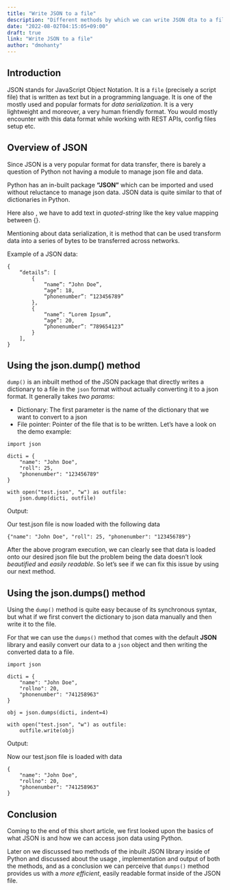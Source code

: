 ```yaml
---
title: "Write JSON to a file"
description: "Different methods by which we can write JSON dta to a file in Python"
date: "2022-08-02T04:15:05+09:00"
draft: true
link: "Write JSON to a file"
author: "dmohanty"
---
```


## Introduction

JSON stands for JavaScript Object Notation. It is a `file` (precisely a script file) that is written as text but in a programming language. It is one of the mostly used and popular formats for _data serialization_. It is a very lightweight and moreover, a very human friendly format. You would mostly encounter with this data format while working with REST APIs, config files setup etc.

## Overview of JSON

Since JSON is a very popular format for data transfer, there is barely a question of Python not having a module to manage json file and data.

Python has an in-built package **“JSON”** which can be imported and used without reluctance to manage json data.
JSON data is quite similar to that of dictionaries in Python.

Here also , we have to add text in _quoted-string_ like the key value mapping between {}.

Mentioning about data serialization, it is method that can be used transform data into a series of bytes to be transferred across networks.

Example of a JSON data:

```
{
	“details”: [
		{
			“name”: “John Doe”,
			“age”: 18,
			“phonenumber”: “123456789”
        },
		{
			“name”: “Lorem Ipsum”,
			“age”: 20,
			“phonenumber”: “789654123”
        }
    ],
}

```

## Using the json.dump() method

`dump()` is an inbuilt method of the JSON package that directly writes a dictionary to a file in the `json` format without actually converting it to a json format.
It generally takes _two params_:

- Dictionary: The first parameter is the name of the dictionary that we want to convert to a json
- File pointer: Pointer of the file that is to be written.
  Let’s have a look on the demo example:

```
import json

dicti = {
    "name": "John Doe",
    "roll": 25,
    "phonenumber": "123456789"
}

with open("test.json", "w") as outfile:
    json.dump(dicti, outfile)

```

Output:

Our test.json file is now loaded with the following data

```
{"name": "John Doe", "roll": 25, "phonenumber": "123456789"}
```

After the above program execution, we can clearly see that data is loaded onto our desired json file but the problem being the data doesn’t look _beautified_ and _easily readable_. So let’s see if we can fix this issue by using our next method.

## Using the json.dumps() method

Using the `dump()` method is quite easy because of its synchronous syntax, but what if we first convert the dictionary to json data manually and then write it to the file.

For that we can use the `dumps()` method that comes with the default **JSON** library and easily convert our data to a `json` object and then writing the converted data to a file.

```
import json

dicti = {
    "name": "John Doe",
    "rollno": 20,
    "phonenumber": "741258963"
}

obj = json.dumps(dicti, indent=4)

with open("test.json", "w") as outfile:
    outfile.write(obj)

```

Output:

Now our test.json file is loaded with data

```
{
    "name": "John Doe",
    "rollno": 20,
    "phonenumber": "741258963"
}

```

## Conclusion

Coming to the end of this short article, we first looked upon the basics of what JSON is and how we can access json data using Python.

Later on we discussed two methods of the inbuilt JSON library inside of Python and discussed about the usage , implementation and output of both the methods, and as a conclusion we can perceive that `dumps()` method provides us with a _more efficient_, easily readable format inside of the JSON file.
